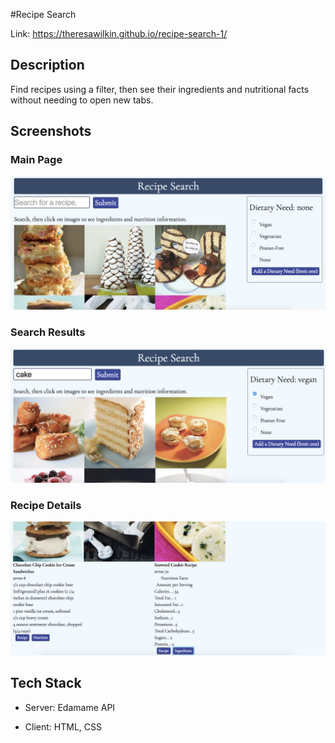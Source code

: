 #Recipe Search

Link: https://theresawilkin.github.io/recipe-search-1/

## Description

Find recipes using a filter, then see their ingredients and nutritional facts without needing to open new tabs.

## Screenshots

### Main Page

![main page](/main.png)

### Search Results

![search results](/search.png)

### Recipe Details

![recipe details](/detail.png)

## Tech Stack

- Server: Edamame API

- Client: HTML, CSS
